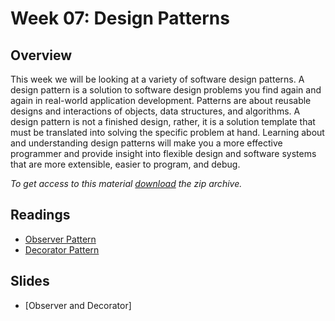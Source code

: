 # Week 07: Design Patterns

## Overview

This week we will be looking at a variety of software design
patterns. A design pattern is a solution to software design problems
you find again and again in real-world application
development. Patterns are about reusable designs and interactions of
objects, data structures, and algorithms. A design pattern is not a
finished design, rather, it is a solution template that must be
translated into solving the specific problem at hand. Learning about
and understanding design patterns will make you a more effective
programmer and provide insight into flexible design and software
systems that are more extensible, easier to program, and debug.

*To get access to this material [download][zip] the zip archive.*

[zip]: https://github.com/umass-cs-220/week-07-patterns/archive/master.zip

## Readings

* [Observer Pattern](http://en.wikipedia.org/wiki/Observer_pattern)
* [Decorator Pattern](http://en.wikipedia.org/wiki/Decorator_pattern)

## Slides

* [Observer and Decorator]
